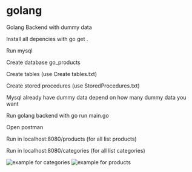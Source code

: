 # golang
Golang Backend with dummy data

Install all depencies with go get .

Run mysql

Create database go_products

Create tables (use Create tables.txt)

Create stored procedures (use StoredProcedures.txt)

Mysql already have dummy data depend on how many dummy data you want

Run golang backend with go run main.go

Open postman

Run in localhost:8080/products (for all list products)

Run in localhost:8080/categories (for all list categories)

![example for categories](https://github.com/ElissaGunawan/golang/assets/78073321/4a05e055-6d8e-4b17-af76-21b3ead96075)
![example for products](https://github.com/ElissaGunawan/golang/assets/78073321/c603ec0e-f3ea-4f4a-90ba-e0a1cff50172)
